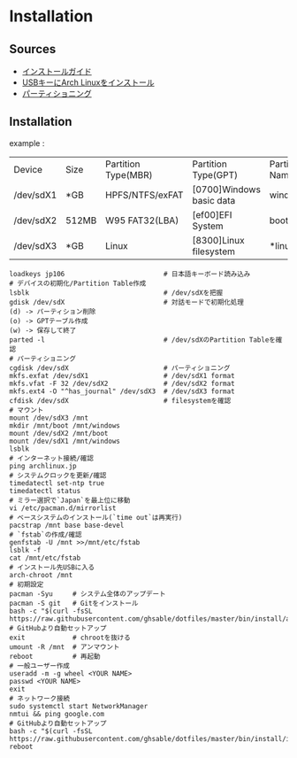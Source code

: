 # Installation
## Sources
- [インストールガイド](https://wiki.archlinux.jp/index.php/インストールガイド)
- [USBキーにArch Linuxをインストール](https://wiki.archlinux.jp/index.php/USB_キーに_Arch_Linux_をインストール)
- [パーティショニング](https://wiki.archlinux.jp/index.php/パーティショニング)

## Installation
example :
<table style="table-layout: auto;" width="100%">
  <tbody align="left">
    <tr>
      <td>Device</td>
      <td>Size</td>
      <td>Partition Type(MBR)</td>
      <td>Partition Type(GPT)</td>
      <td>Partition Name</td>
      <td>Format</td>
      <td>Mount</td>
    </tr>
    <tr>
      <td>/dev/sdX1</td>
      <td>*GB</td>
      <td>HPFS/NTFS/exFAT</td>
      <td>[0700]Windows basic data</td>
      <td>windows</td>
      <td>exFat</td>
      <td>Windows</td>
    </tr>
    <tr>
      <td>/dev/sdX2</td>
      <td>512MB</td>
      <td>W95 FAT32(LBA)</td>
      <td>[ef00]EFI System</td>
      <td>boot</td>
      <td>fat32</td>
      <td>/boot *Bootable</td>
    </tr>
    <tr>
      <td>/dev/sdX3</td>
      <td>*GB</td>
      <td>Linux</td>
      <td>[8300]Linux filesystem</td>
      <td>*linux</td>
      <td>ext4(ext2)</td>
      <td>/</td>
    </tr>
  </tbody>
</table>

```
loadkeys jp106                         # 日本語キーボード読み込み
# デバイスの初期化/Partition Table作成
lsblk                                  # /dev/sdXを把握
gdisk /dev/sdX                         # 対話モードで初期化処理
(d) -> パーティション削除
(o) -> GPTテーブル作成
(w) -> 保存して終了
parted -l                              # /dev/sdXのPartition Tableを確認
# パーティショニング
cgdisk /dev/sdX                        # パーティショニング
mkfs.exfat /dev/sdX1                   # /dev/sdX1 format
mkfs.vfat -F 32 /dev/sdX2              # /dev/sdX2 format
mkfs.ext4 -O "^has_journal" /dev/sdX3  # /dev/sdX3 format
cfdisk /dev/sdX                        # filesystemを確認
# マウント
mount /dev/sdX3 /mnt
mkdir /mnt/boot /mnt/windows
mount /dev/sdX2 /mnt/boot
mount /dev/sdX1 /mnt/windows
lsblk
# インターネット接続/確認
ping archlinux.jp
# システムクロックを更新/確認
timedatectl set-ntp true
timedatectl status
# ミラー選択で`Japan`を最上位に移動
vi /etc/pacman.d/mirrorlist
# ベースシステムのインストール(`time out`は再実行)
pacstrap /mnt base base-devel
# `fstab`の作成/確認
genfstab -U /mnt >>/mnt/etc/fstab
lsblk -f
cat /mnt/etc/fstab
# インストール先USBに入る
arch-chroot /mnt
# 初期設定
pacman -Syu     # システム全体のアップデート
pacman -S git   # Gitをインストール
bash -c "$(curl -fsSL https://raw.githubusercontent.com/ghsable/dotfiles/master/bin/install/archlinux/liveusb.sh)"  # GitHubより自動セットアップ
exit            # chrootを抜ける
umount -R /mnt  # アンマウント
reboot          # 再起動
# 一般ユーザー作成
useradd -m -g wheel <YOUR NAME>
passwd <YOUR NAME>
exit
# ネットワーク接続
sudo systemctl start NetworkManager
nmtui && ping google.com
# GitHubより自動セットアップ
bash -c "$(curl -fsSL https://raw.githubusercontent.com/ghsable/dotfiles/master/bin/install/install.sh)"
reboot
```
